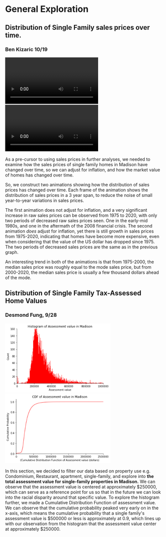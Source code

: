 # General Exploration

## Distribution of Single Family sales prices over time.
### Ben Kizaric 10/19
![Home Prices Video](./media/Home_Prices.mp4)
![Home Prices Inflated Video](./media/Home_Prices_Inflated.mp4)

As a pre-cursor to using sales prices in further analyses, we needed to examine how the sales prices of single family homes in Madison have changed over time, so we can adjust for inflation, and how the market value of homes has changed over time.

So, we construct two animations showing how the distribution of sales prices has changed over time. Each frame of the animation shows the distribution of sales prices in a 3 year span, to reduce the noise of small year-to-year variations in sales prices. 

The first animation does not adjust for inflation, and a very significant increase in raw sales prices can be observed from 1975 to 2020, with only two periods of decreased raw sales prices seen. One in the early-mid 1980s, and one in the aftermath of the 2008 financial crisis. The second animation *does* adjust for inflation, yet there is still growth in sales prices from 1975-2020, indicating that homes have become more expensive, even when considering that the value of the US dollar has dropped since 1975. The two periods of decreased sales prices are the same as in the previous graph.

An interesting trend in both of the animations is that from 1975-2000, the median sales price was roughly equal to the mode sales price, but from 2000-2020, the median sales price is usually a few thousand dollars ahead of the mode. 


## Distribution of Single Family Tax-Assessed Home Values
### Desmond Fung, 9/28
<img src="./media/Week5_Hist.png" alt="image-20200524142738004" style="zoom:80%;" />
<img src="./media/Week5_CDF.png" alt="image-20200524142738004" style="zoom:80%;" />

In this section, we decided to filter our data based on property use e.g. Condominium, Restaurant, apartment, single-family, and explore into **the total assessment value for single-family properties in Madison.** We can observe that the assessment value is centered at approximately $250000, which can serve as a reference point for us so that in the future we can look into the racial disparity around that specific value. To explore the histogram further, we made a Cumulative Distribution Function of assessment value. We can observe that the cumulative probability peaked very early on in the x-axis, which means the cumulative probability that a single family's assessment value is $500000 or less is approximately at 0.9, which lines up with our observation from the histogram that the assessment value center at approximately $250000.



